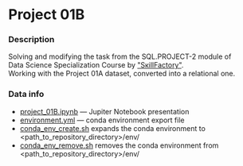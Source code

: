 # Project 01B  

### Description 
Solving and modifying the task from the SQL.PROJECT-2 module of  
Data Science Specialization Course by ["SкillFactory"](https://skillfactory.ru).  
Working with the Project 01A dataset, converted into a relational one.

### Data info
- [project_01B.ipynb](https://github.com/ssergeegress/sf_experience/blob/main/project_01B/project_01B.ipynb) — Jupiter Notebook presentation
- [environment.yml](https://github.com/ssergeegress/sf_experience/blob/main/project_01B/environment.yml) — conda environment export file
- [conda_env_create.sh](https://github.com/ssergeegress/sf_experience/blob/main/project_01B/conda_env_create.sh) expands the conda environment to <path_to_repository_directory>/env/<project>
- [conda_env_remove.sh](https://github.com/ssergeegress/sf_experience/blob/main/project_01B/conda_env_remove.sh) removes the conda environment from <path_to_repository_directory>/env/<project>